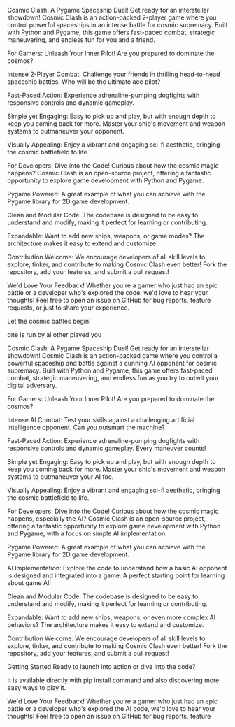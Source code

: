 Cosmic Clash: A Pygame Spaceship Duel!
Get ready for an interstellar showdown! Cosmic Clash is an action-packed 2-player game where you control powerful spaceships in an intense battle for cosmic supremacy. Built with Python and Pygame, this game offers fast-paced combat, strategic maneuvering, and endless fun for you and a friend.

For Gamers: Unleash Your Inner Pilot!
Are you prepared to dominate the cosmos?

Intense 2-Player Combat: Challenge your friends in thrilling head-to-head spaceship battles. Who will be the ultimate ace pilot?

Fast-Paced Action: Experience adrenaline-pumping dogfights with responsive controls and dynamic gameplay.

Simple yet Engaging: Easy to pick up and play, but with enough depth to keep you coming back for more. Master your ship's movement and weapon systems to outmaneuver your opponent.

Visually Appealing: Enjoy a vibrant and engaging sci-fi aesthetic, bringing the cosmic battlefield to life.

For Developers: Dive into the Code!
Curious about how the cosmic magic happens? Cosmic Clash is an open-source project, offering a fantastic opportunity to explore game development with Python and Pygame.

Pygame Powered: A great example of what you can achieve with the Pygame library for 2D game development.

Clean and Modular Code: The codebase is designed to be easy to understand and modify, making it perfect for learning or contributing.

Expandable: Want to add new ships, weapons, or game modes? The architecture makes it easy to extend and customize.

Contribution Welcome: We encourage developers of all skill levels to explore, tinker, and contribute to making Cosmic Clash even better! Fork the repository, add your features, and submit a pull request!



We'd Love Your Feedback!
Whether you're a gamer who just had an epic battle or a developer who's explored the code, we'd love to hear your thoughts! Feel free to open an issue on GitHub for bug reports, feature requests, or just to share your experience.

Let the cosmic battles begin!







one is run by ai other played you

Cosmic Clash: A Pygame Spaceship Duel!
Get ready for an interstellar showdown! Cosmic Clash is an action-packed game where you control a powerful spaceship and battle against a cunning AI opponent for cosmic supremacy. Built with Python and Pygame, this game offers fast-paced combat, strategic maneuvering, and endless fun as you try to outwit your digital adversary.

For Gamers: Unleash Your Inner Pilot!
Are you prepared to dominate the cosmos?

Intense AI Combat: Test your skills against a challenging artificial intelligence opponent. Can you outsmart the machine?

Fast-Paced Action: Experience adrenaline-pumping dogfights with responsive controls and dynamic gameplay. Every maneuver counts!

Simple yet Engaging: Easy to pick up and play, but with enough depth to keep you coming back for more. Master your ship's movement and weapon systems to outmaneuver your AI foe.

Visually Appealing: Enjoy a vibrant and engaging sci-fi aesthetic, bringing the cosmic battlefield to life.

For Developers: Dive into the Code!
Curious about how the cosmic magic happens, especially the AI? Cosmic Clash is an open-source project, offering a fantastic opportunity to explore game development with Python and Pygame, with a focus on simple AI implementation.

Pygame Powered: A great example of what you can achieve with the Pygame library for 2D game development.

AI Implementation: Explore the code to understand how a basic AI opponent is designed and integrated into a game. A perfect starting point for learning about game AI!

Clean and Modular Code: The codebase is designed to be easy to understand and modify, making it perfect for learning or contributing.

Expandable: Want to add new ships, weapons, or even more complex AI behaviors? The architecture makes it easy to extend and customize.

Contribution Welcome: We encourage developers of all skill levels to explore, tinker, and contribute to making Cosmic Clash even better! Fork the repository, add your features, and submit a pull request!

Getting Started
Ready to launch into action or dive into the code?

It is available directly with pip install command and also discovering more easy ways to play it.

We'd Love Your Feedback!
Whether you're a gamer who just had an epic battle or a developer who's explored the AI code, we'd love to hear your thoughts! Feel free to open an issue on GitHub for bug reports, feature